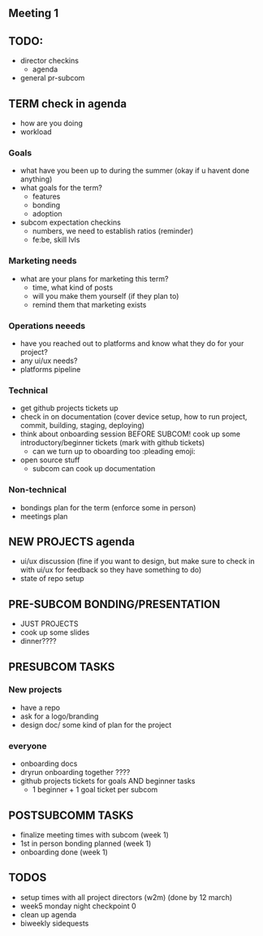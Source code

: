 ## Meeting 1

## TODO:
- director checkins
    - agenda
- general pr-subcom


## TERM check in agenda
- how are you doing
- workload

### Goals
- what have you been up to during the summer (okay if u havent done anything)
- what goals for the term?
    - features
    - bonding
    - adoption
- subcom expectation checkins
    - numbers, we need to establish ratios (reminder)
    - fe:be, skill lvls

### Marketing needs
- what are your plans for marketing this term?
    - time, what kind of posts
    - will you make them yourself (if they plan to)
    - remind them that marketing exists

### Operations neeeds
- have you reached out to platforms and know what they do for your project?
- any ui/ux needs?
- platforms pipeline


### Technical
- get github projects tickets up
- check in on documentation (cover device setup, how to run project, commit, building, staging, deploying)
- think about onboarding session BEFORE SUBCOM! cook up some introductory/beginner tickets (mark with github tickets)
    - can we turn up to oboarding too :pleading emoji:
- open source stuff
    - subcom can cook up documentation

### Non-technical
- bondings plan for the term (enforce some in person)
- meetings plan


## NEW PROJECTS agenda
- ui/ux discussion (fine if you want to design, but make sure to check in with ui/ux for feedback so they have something to do)
- state of repo setup


## PRE-SUBCOM BONDING/PRESENTATION
- JUST PROJECTS
- cook up some slides
- dinner????



## PRESUBCOM TASKS
### New projects
- have a repo
- ask for a logo/branding
- design doc/ some kind of plan for the project

### everyone
- onboarding docs
- dryrun onboarding together ????
- github projects tickets for goals AND beginner tasks
    - 1 beginner + 1 goal ticket per subcom


## POSTSUBCOMM TASKS
- finalize meeting times with subcom (week 1)
- 1st in person bonding planned (week 1)
- onboarding done (week 1)

## TODOS
- setup times with all project directors (w2m) (done by 12 march)
- week5 monday night checkpoint 0
- clean up agenda
- biweekly sidequests